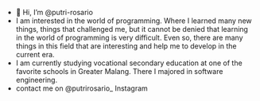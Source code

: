 - 👋 Hi, I’m @putri-rosario
-  I am interested in the world of programming. Where I learned many new things, things that challenged me, but it cannot be denied that learning in the world of programming is very difficult. Even so, there are many things in this field that are interesting and help me to develop in the current era.
-  I am currently studying vocational secondary education at one of the favorite schools in Greater Malang. There I majored in software engineering.
-  contact me on @putrirosario_ Instagram

<!---
putri-rosario/putri-rosario is a ✨ special ✨ repository because its `README.md` (this file) appears on your GitHub profile.
You can click the Preview link to take a look at your changes.
--->

